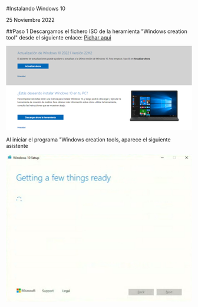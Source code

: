 #Instalando Windows 10

25 Noviembre 2022

##Paso 1
Descargamos el fichero ISO de la heramienta "Windows creation tool" desde el siguiente enlace: [Pichar aqui](https://www.microsoft.com/es-es/software-download/windows10)

![](img/img01.png)

Al iniciar el programa "Windows creation tools, aparece el siguiente asistente 

![](img/img02.png)

